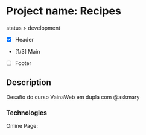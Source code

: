# Project name: Recipes

status > development

- [x] Header
- [1/3] Main
- [ ] Footer

## Description
Desafio do curso VainaWeb em dupla com @askmary

### Technologies



Online Page:


